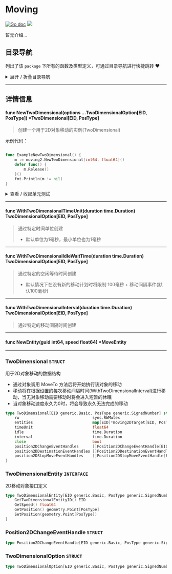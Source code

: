 # Moving

[![Go doc](https://img.shields.io/badge/go.dev-reference-brightgreen?logo=go&logoColor=white&style=flat)](https://pkg.go.dev/github.com/kercylan98/minotaur)
![](https://img.shields.io/badge/Email-kercylan@gmail.com-green.svg?style=flat)

暂无介绍...


## 目录导航
列出了该 `package` 下所有的函数及类型定义，可通过目录导航进行快捷跳转 ❤️
<details>
<summary>展开 / 折叠目录导航</summary>


> 包级函数定义

|函数名称|描述
|:--|:--
|[NewTwoDimensional](#NewTwoDimensional)|创建一个用于2D对象移动的实例(TwoDimensional)
|[WithTwoDimensionalTimeUnit](#WithTwoDimensionalTimeUnit)|通过特定时间单位创建
|[WithTwoDimensionalIdleWaitTime](#WithTwoDimensionalIdleWaitTime)|通过特定的空闲等待时间创建
|[WithTwoDimensionalInterval](#WithTwoDimensionalInterval)|通过特定的移动间隔时间创建
|[NewEntity](#NewEntity)|暂无描述...


> 类型定义

|类型|名称|描述
|:--|:--|:--
|`STRUCT`|[TwoDimensional](#twodimensional)|用于2D对象移动的数据结构
|`INTERFACE`|[TwoDimensionalEntity](#twodimensionalentity)|2D移动对象接口定义
|`STRUCT`|[Position2DChangeEventHandle](#position2dchangeeventhandle)|暂无描述...
|`STRUCT`|[TwoDimensionalOption](#twodimensionaloption)|暂无描述...

</details>


***
## 详情信息
#### func NewTwoDimensional(options ...TwoDimensionalOption[EID, PosType]) *TwoDimensional[EID, PosType]
<span id="NewTwoDimensional"></span>
> 创建一个用于2D对象移动的实例(TwoDimensional)

示例代码：
```go

func ExampleNewTwoDimensional() {
	m := moving2.NewTwoDimensional[int64, float64]()
	defer func() {
		m.Release()
	}()
	fmt.Println(m != nil)
}

```

<details>
<summary>查看 / 收起单元测试</summary>


```go

func TestNewTwoDimensional(t *testing.T) {
	m := moving2.NewTwoDimensional[int64, float64]()
	defer func() {
		m.Release()
	}()
}

```


</details>


***
#### func WithTwoDimensionalTimeUnit(duration time.Duration) TwoDimensionalOption[EID, PosType]
<span id="WithTwoDimensionalTimeUnit"></span>
> 通过特定时间单位创建
>   - 默认单位为1毫秒，最小单位也为1毫秒

***
#### func WithTwoDimensionalIdleWaitTime(duration time.Duration) TwoDimensionalOption[EID, PosType]
<span id="WithTwoDimensionalIdleWaitTime"></span>
> 通过特定的空闲等待时间创建
>   - 默认情况下在没有新的移动计划时将限制 100毫秒 + 移动间隔事件(默认100毫秒)

***
#### func WithTwoDimensionalInterval(duration time.Duration) TwoDimensionalOption[EID, PosType]
<span id="WithTwoDimensionalInterval"></span>
> 通过特定的移动间隔时间创建

***
#### func NewEntity(guid int64, speed float64) *MoveEntity
<span id="NewEntity"></span>

***
### TwoDimensional `STRUCT`
用于2D对象移动的数据结构
  - 通过对象调用 MoveTo 方法后将开始执行该对象的移动
  - 移动将在根据设置的每次移动间隔时间(WithTwoDimensionalInterval)进行移动，当无对象移动需要移动时将会进入短暂的休眠
  - 当对象移动速度永久为0时，将会导致永久无法完成的移动
```go
type TwoDimensional[EID generic.Basic, PosType generic.SignedNumber] struct {
	rw                                sync.RWMutex
	entities                          map[EID]*moving2DTarget[EID, PosType]
	timeUnit                          float64
	idle                              time.Duration
	interval                          time.Duration
	close                             bool
	position2DChangeEventHandles      []Position2DChangeEventHandle[EID, PosType]
	position2DDestinationEventHandles []Position2DDestinationEventHandle[EID, PosType]
	position2DStopMoveEventHandles    []Position2DStopMoveEventHandle[EID, PosType]
}
```
### TwoDimensionalEntity `INTERFACE`
2D移动对象接口定义
```go
type TwoDimensionalEntity[EID generic.Basic, PosType generic.SignedNumber] interface {
	GetTwoDimensionalEntityID() EID
	GetSpeed() float64
	GetPosition() geometry.Point[PosType]
	SetPosition(geometry.Point[PosType])
}
```
### Position2DChangeEventHandle `STRUCT`

```go
type Position2DChangeEventHandle[EID generic.Basic, PosType generic.SignedNumber] func(moving *TwoDimensional[EID, PosType], entity TwoDimensionalEntity[EID, PosType], oldX PosType)
```
### TwoDimensionalOption `STRUCT`

```go
type TwoDimensionalOption[EID generic.Basic, PosType generic.SignedNumber] func(moving *TwoDimensional[EID, PosType])
```
